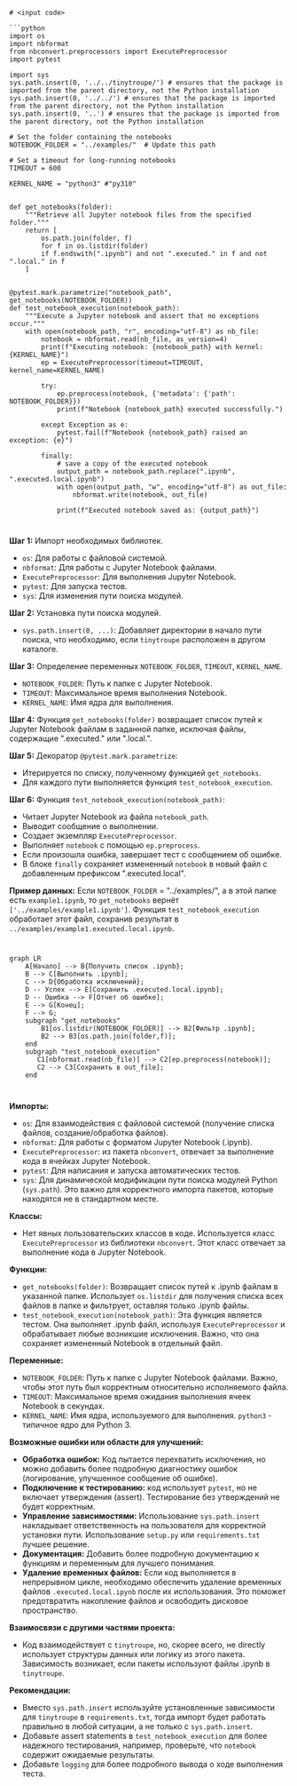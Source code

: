 ```MD
# <input code>

```python
import os
import nbformat
from nbconvert.preprocessors import ExecutePreprocessor
import pytest

import sys
sys.path.insert(0, '../../tinytroupe/') # ensures that the package is imported from the parent directory, not the Python installation
sys.path.insert(0, '../../') # ensures that the package is imported from the parent directory, not the Python installation
sys.path.insert(0, '..') # ensures that the package is imported from the parent directory, not the Python installation

# Set the folder containing the notebooks
NOTEBOOK_FOLDER = "../examples/"  # Update this path

# Set a timeout for long-running notebooks
TIMEOUT = 600

KERNEL_NAME = "python3" #"py310"


def get_notebooks(folder):
    """Retrieve all Jupyter notebook files from the specified folder."""
    return [
        os.path.join(folder, f)
        for f in os.listdir(folder)
        if f.endswith(".ipynb") and not ".executed." in f and not ".local." in f
    ]


@pytest.mark.parametrize("notebook_path", get_notebooks(NOTEBOOK_FOLDER))
def test_notebook_execution(notebook_path):
    """Execute a Jupyter notebook and assert that no exceptions occur."""
    with open(notebook_path, "r", encoding="utf-8") as nb_file:
        notebook = nbformat.read(nb_file, as_version=4)
        print(f"Executing notebook: {notebook_path} with kernel: {KERNEL_NAME}")
        ep = ExecutePreprocessor(timeout=TIMEOUT, kernel_name=KERNEL_NAME)

        try:
            ep.preprocess(notebook, {'metadata': {'path': NOTEBOOK_FOLDER}})
            print(f"Notebook {notebook_path} executed successfully.")

        except Exception as e:
            pytest.fail(f"Notebook {notebook_path} raised an exception: {e}")
        
        finally:
            # save a copy of the executed notebook
            output_path = notebook_path.replace(".ipynb", ".executed.local.ipynb")
            with open(output_path, "w", encoding="utf-8") as out_file:
                nbformat.write(notebook, out_file)
            
            print(f"Executed notebook saved as: {output_path}")
```

# <algorithm>

**Шаг 1:** Импорт необходимых библиотек.
  * `os`: Для работы с файловой системой.
  * `nbformat`: Для работы с Jupyter Notebook файлами.
  * `ExecutePreprocessor`: Для выполнения Jupyter Notebook.
  * `pytest`: Для запуска тестов.
  * `sys`: Для изменения пути поиска модулей.

**Шаг 2:** Установка пути поиска модулей.
  * `sys.path.insert(0, ...)`: Добавляет директории в начало пути поиска, что необходимо, если `tinytroupe` расположен в другом каталоге.

**Шаг 3:** Определение переменных `NOTEBOOK_FOLDER`, `TIMEOUT`, `KERNEL_NAME`.
  * `NOTEBOOK_FOLDER`: Путь к папке с Jupyter Notebook.
  * `TIMEOUT`: Максимальное время выполнения Notebook.
  * `KERNEL_NAME`: Имя ядра для выполнения.

**Шаг 4:** Функция `get_notebooks(folder)` возвращает список путей к Jupyter Notebook файлам в заданной папке, исключая файлы, содержащие ".executed." или ".local.".

**Шаг 5:** Декоратор `@pytest.mark.parametrize`:
  * Итерируется по списку, полученному функцией `get_notebooks`.
  * Для каждого пути выполняется функция `test_notebook_execution`.

**Шаг 6:** Функция `test_notebook_execution(notebook_path)`:
  * Читает Jupyter Notebook из файла `notebook_path`.
  * Выводит сообщение о выполнении.
  * Создает экземпляр `ExecutePreprocessor`.
  * Выполняет `notebook` с помощью `ep.preprocess`.
  * Если произошла ошибка, завершает тест с сообщением об ошибке.
  * В блоке `finally` сохраняет измененный `notebook` в новый файл с добавленным префиксом ".executed.local".

**Пример данных:**
Если `NOTEBOOK_FOLDER` = "../examples/", а в этой папке есть `example1.ipynb`, то `get_notebooks` вернёт `['../examples/example1.ipynb']`.  Функция `test_notebook_execution` обработает этот файл, сохранив результат в `../examples/example1.executed.local.ipynb`.

# <mermaid>

```mermaid
graph LR
    A[Начало] --> B{Получить список .ipynb};
    B --> C[Выполнить .ipynb];
    C --> D{Обработка исключений};
    D -- Успех --> E[Сохранить .executed.local.ipynb];
    D -- Ошибка --> F[Отчет об ошибке];
    E --> G[Конец];
    F --> G;
    subgraph "get_notebooks"
        B1[os.listdir(NOTEBOOK_FOLDER)] --> B2[Фильтр .ipynb];
        B2 --> B3[os.path.join(folder,f)];
    end
    subgraph "test_notebook_execution"
       C1[nbformat.read(nb_file)] --> C2[ep.preprocess(notebook)];
       C2 --> C3[Сохранить в out_file];
    end
```

# <explanation>

**Импорты:**

* `os`:  Для взаимодействия с файловой системой (получение списка файлов, создание/обработка файлов).
* `nbformat`: Для работы с форматом Jupyter Notebook (.ipynb).
* `ExecutePreprocessor`: из пакета `nbconvert`, отвечает за выполнение кода в ячейках Jupyter Notebook.
* `pytest`: Для написания и запуска автоматических тестов.
* `sys`: Для динамической модификации пути поиска модулей Python (`sys.path`).  Это важно для корректного импорта пакетов, которые находятся не в стандартном месте.

**Классы:**

* Нет явных пользовательских классов в коде. Используется класс `ExecutePreprocessor` из библиотеки `nbconvert`.  Этот класс отвечает за выполнение кода в Jupyter Notebook.

**Функции:**

* `get_notebooks(folder)`:  Возвращает список путей к .ipynb файлам в указанной папке. Использует `os.listdir` для получения списка всех файлов в папке и фильтрует, оставляя только .ipynb файлы.
* `test_notebook_execution(notebook_path)`: Эта функция является тестом. Она выполняет .ipynb файл, используя `ExecutePreprocessor` и обрабатывает любые возникшие исключения. Важно, что она сохраняет измененный Notebook в отдельный файл.

**Переменные:**

* `NOTEBOOK_FOLDER`:  Путь к папке с Jupyter Notebook файлами. Важно, чтобы этот путь был корректным относительно исполняемого файла.
* `TIMEOUT`:  Максимальное время ожидания выполнения ячеек Notebook в секундах.
* `KERNEL_NAME`: Имя ядра, используемого для выполнения. `python3` - типичное ядро для Python 3.

**Возможные ошибки или области для улучшений:**

* **Обработка ошибок:** Код пытается перехватить исключения, но можно добавить более подробную диагностику ошибок (логирование, улучшенное сообщение об ошибке).
* **Подключение к тестированию:** код использует `pytest`, но не включает утверждения (assert).  Тестирование без утверждений не будет корректным.
* **Управление зависимостями:** Использование `sys.path.insert` накладывает ответственность на пользователя для корректной установки пути. Использование `setup.py` или `requirements.txt` лучшее решение.
* **Документация:** Добавить более подробную документацию к функциям и переменным для лучшего понимания.
* **Удаление временных файлов:** Если код выполняется в непрерывном цикле, необходимо обеспечить удаление временных файлов `.executed.local.ipynb` после их использования.  Это поможет предотвратить накопление файлов и освободить дисковое пространство.

**Взаимосвязи с другими частями проекта:**

* Код взаимодействует с `tinytroupe`, но, скорее всего, не directly использует структуры данных или логику из этого пакета. Зависимость возникает, если пакеты используют файлы .ipynb в `tinytroupe`.

**Рекомендации:**

* Вместо `sys.path.insert` используйте установленные зависимости для `tinytroupe` в `requirements.txt`, тогда импорт будет работать правильно в любой ситуации, а не только с `sys.path.insert`.
* Добавьте assert statements в `test_notebook_execution` для более надежного тестирования, например, проверьте, что `notebook` содержит ожидаемые результаты.
* Добавьте `logging` для более подробного вывода о ходе выполнения теста.